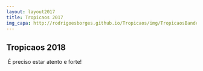 ```yaml
---
layout: layout2017
title: Tropicaos 2017
img_capa: http://rodrigoesborges.github.io/Tropicaos/img/TropicaosBandeira.
---
```


## Tropicaos 2018

<div class="caixa">

  É preciso estar atento e forte! <br/><br/>

<!--   <b>Você já sabe:</b><br/>

  Sábado de Carnaval<br/>
  Concentração às 15:00.<br/>

  <br/><br/>
  Deixe seu email que nós avisamos.
 -->
</div>




